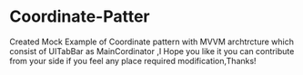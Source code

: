 # Coordinate-Patter
Created Mock Example of Coordinate pattern with MVVM archtrcture which consist of UITabBar as MainCordinator ,I Hope you like it you can contribute from your side if you feel any place required modification,Thanks!

